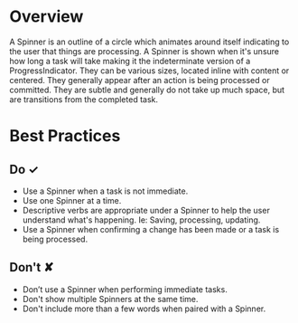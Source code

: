 # Overview
A Spinner is an outline of a circle which animates around itself indicating to the user that things are processing. A Spinner is shown when it&#39;s unsure how long a task will take making it the indeterminate version of a ProgressIndicator. They can be various sizes, located inline with content or centered. They generally appear after an action is being processed or committed. They are subtle and generally do not take up much space, but are transitions from the completed task.

# Best Practices

## Do &#10003;
- Use a Spinner when a task is not immediate.
- Use one Spinner at a time.
- Descriptive verbs are appropriate under a Spinner to help the user understand what&#39;s happening. Ie: Saving, processing, updating.
- Use a Spinner when confirming a change has been made or a task is being processed.

## Don't &#10008;
- Don’t use a Spinner when performing immediate tasks.
- Don&#39;t show multiple Spinners at the same time.
- Don&#39;t include more than a few words when paired with a Spinner.